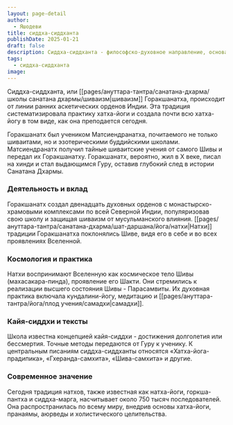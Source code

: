 ```yaml
---
layout: page-detail
author:
  - Яшодеви
title: сиддха-сиддханта
publishDate: 2025-01-21
draft: false
description: Сиддха-сиддханта - философско-духовное направление, основанное на учениях Горакшанатха. Оно объединяет шиваизм, хатха-йогу и аскетические практики, ориентировано на внутреннее осознание трансцендентного Шивы и достижение освобождения через кундалини-йогу и медитацию.
tags:
  - сиддха-сиддханта
image:
---
```

Сиддха-сиддханта, или [[pages/ануттара-тантра/санатана-дхарма/школы санатана дхармы/шиваизм|шиваизм]] Горакшанатха, происходит от линии ранних аскетических орденов Индии. Эта традиция систематизировала практику хатха-йоги и создала почти всю хатха-йогу в том виде, как она преподается сегодня.

Горакшанатх был учеником Матсиендранатха, почитаемого не только шиваитами, но и эзотерическими буддийскими школами. Матсиендранатх получил тайные шиваитские учения от самого Шивы и передал их Горакшанатху. Горакшанатх, вероятно, жил в X веке, писал на хинди и стал выдающимся Гуру, оставив глубокий след в истории Санатана Дхармы.

### Деятельность и вклад  

Горакшанатх создал двенадцать духовных орденов с монастырско-храмовыми комплексами по всей Северной Индии, популяризовав свою школу и защищая шиваизм от мусульманского влияния. [[pages/ануттара-тантра/санатана-дхарма/шат-даршана/йога/натхи|Натхи]] традиции Горакшанатха поклонялись Шиве, видя его в себе и во всех проявлениях Вселенной.

### Космология и практика  

Натхи воспринимают Вселенную как космическое тело Шивы (махасакара-пинда), проявление его Шакти. Они стремились к реализации высшего состояния Шивы - Парасамвиты. Их духовная практика включала кундалини-йогу, медитацию и [[pages/ануттара-тантра/йога/плод учения/самадхи|самадхи]].

### Кайя-сиддхи и тексты  

Школа известна концепцией кайя-сиддхи - достижения долголетия или бессмертия. Точные методы передаются от Гуру к ученику. К центральным писаниям сиддха-сиддханты относятся «Хатха-йога-прадипика», «Гхеранда-самхита», «Шива-самхита» и другие.

### Современное значение  

Сегодня традиция натхов, также известная как натха-йоги, горкша-пантха и сиддха-марга, насчитывает около 750 тысяч последователей. Она распространилась по всему миру, внедрив основы хатха-йоги, пранаямы, аюрведы и холистического целительства.